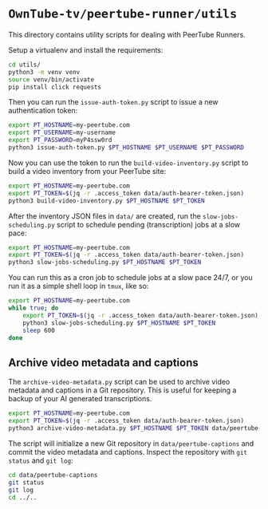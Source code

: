 
`OwnTube-tv/peertube-runner/utils`
==================================

This directory contains utility scripts for dealing with PeerTube Runners.

Setup a virtualenv and install the requirements:

```bash
cd utils/
python3 -m venv venv
source venv/bin/activate
pip install click requests
```

Then you can run the `issue-auth-token.py` script to issue a new authentication token:

```bash
export PT_HOSTNAME=my-peertube.com
export PT_USERNAME=my-username
export PT_PASSWORD=myP4ssw0rd
python3 issue-auth-token.py $PT_HOSTNAME $PT_USERNAME $PT_PASSWORD
```

Now you can use the token to run the `build-video-inventory.py` script to build a video inventory
from your PeerTube site:

```bash
export PT_HOSTNAME=my-peertube.com
export PT_TOKEN=$(jq -r .access_token data/auth-bearer-token.json)
python3 build-video-inventory.py $PT_HOSTNAME $PT_TOKEN
```

After the inventory JSON files in `data/` are created, run the `slow-jobs-scheduling.py`
script to schedule pending (transcription) jobs at a slow pace:

```bash
export PT_HOSTNAME=my-peertube.com
export PT_TOKEN=$(jq -r .access_token data/auth-bearer-token.json)
python3 slow-jobs-scheduling.py $PT_HOSTNAME $PT_TOKEN
```

You can run this as a cron job to schedule jobs at a slow pace 24/7, or you run it as
a simple shell loop in `tmux`, like so:

```bash
export PT_HOSTNAME=my-peertube.com
while true; do
    export PT_TOKEN=$(jq -r .access_token data/auth-bearer-token.json)
    python3 slow-jobs-scheduling.py $PT_HOSTNAME $PT_TOKEN
    sleep 600
done
```

Archive video metadata and captions
-----------------------------------

The `archive-video-metadata.py` script can be used to archive video metadata and captions in a Git
repository. This is useful for keeping a backup of your AI generated transcriptions.

```bash
export PT_HOSTNAME=my-peertube.com
export PT_TOKEN=$(jq -r .access_token data/auth-bearer-token.json)
python3 archive-video-metadata.py $PT_HOSTNAME $PT_TOKEN data/peertube-captions
```

The script will initialize a new Git repository in `data/peertube-captions` and commit the video
metadata and captions. Inspect the repository with `git status` and `git log`:

```bash
cd data/peertube-captions
git status
git log
cd ../..
```
